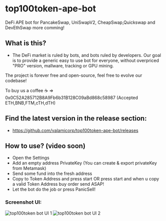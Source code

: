 # top100token-ape-bot
DeFi APE bot for PancakeSwap, UniSwapV2, CheapSwap,Quickswap and DevEthSwap more comming!

## What is this?
- The DeFi market is ruled by bots, and bots ruled by developers. Our goal is to provide a generic easy to use bot for everyone, without overpriced "PRO" version, mallware, tracking or GPU mining. 

The project is forever free and open-source, feel free to evolve our codebase!

To buy us a coffee ☕ => 0x0C52A285712B8A9Fb6b31B128C09aBd868c58987 (Accepted ETH,BNB,FTM,cTH,dTH)

## Find the latest version in the release section:
- https://github.com/valamicorp/top100token-ape-bot/releases

## How to use? (video soon)
- Open the Settings
- Add an empty address PrivateKey (You can create & export privateKey from Metamask)
- Send some fund into the fresh address
- Copy to Token Address and press start OR press start and when u copy a valid Token Address buy order send ASAP!
- Let the bot do the job or press PanicSell!



### Screenshot UI:

![top100token bot UI 1](https://i.imgur.com/vtLAhwF.png)
![top100token bot UI 2](https://i.imgur.com/1DJmIvJ.png)

